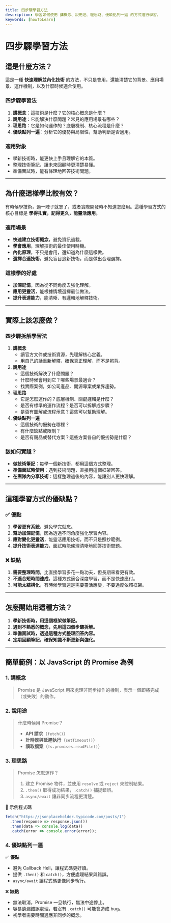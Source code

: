 ```yaml
---
title: 四步驟學習方法
description: 學習如何使用 講概念、說用途、理思路、優缺點列一遍 的方式進行學習。
keywords: [howToLearn]
---
```


# 四步驟學習方法

## 這是什麼方法？

這是一種 **快速理解並內化技術** 的方法，不只是會用，還能清楚它的背景、應用場景、運作機制，以及什麼時候適合使用。

### 四步驟學習法

1. **講概念**：這技術是什麼？它的核心概念是什麼？
2. **說用途**：它能解決什麼問題？常見的應用場景有哪些？
3. **理思路**：它是如何運作的？底層機制、核心流程是什麼？
4. **優缺點列一遍**：分析它的優勢與局限性，幫助判斷是否適用。

### 適用對象

- 學新技術時，能更快上手且理解它的本質。
- 整理技術筆記，讓未來回顧時更清楚易懂。
- 準備面試時，能有條理地回答技術問題。

---

## 為什麼這樣學比較有效？

有時候學技術，過一陣子就忘了，或者實際開發時不知道怎麼用。這種學習方式的核心目標是 **學得扎實，記得更久，能靈活應用**。

### 適用場景

- **快速建立技術概念**，避免資訊過載。
- **學會應用**，理解技術的最佳使用時機。
- **內化原理**，不只是會用，還知道為什麼這樣做。
- **選擇合適技術**，避免盲目追新技術，而是做出合理選擇。

### 這樣學的好處

- **加深記憶**，因為從不同角度去強化理解。
- **應用更靈活**，能根據情境選擇最佳做法。
- **提升表達能力**，能清晰、有邏輯地解釋技術。

---

## 實際上該怎麼做？

### 四步驟拆解學習法

1. **講概念**
    - 讀官方文件或技術資源，先理解核心定義。
    - 用自己的話重新解釋，確保真正理解，而不是照背。
2. **說用途**
    - 這個技術解決了什麼問題？
    - 什麼時候會用到它？哪些場景最適合？
    - 找實際案例，如公司產品、開源專案或業界趨勢。
3. **理思路**
    - 它是怎麼運作的？底層機制、關鍵邏輯是什麼？
    - 是否有標準的運作流程？是否可以拆解成步驟？
    - 是否有圖解或流程示意？這些可以幫助理解。
4. **優缺點列一遍**
    - 這個技術的優勢在哪裡？
    - 有什麼缺點或限制？
    - 是否有競品或替代方案？這些方案各自的優劣勢是什麼？

### 該如何實踐？

- **做技術筆記**：每學一個新技術，都用這個方式整理。
- **準備面試時使用**：遇到技術問題，直接用這個框架回答。
- **在團隊內分享技術**：這樣整理過後的內容，能讓別人更快理解。

---

## 這種學習方式的優缺點？

### ✅ 優點

1. **學習更有系統**，避免學完就忘。
2. **幫助加深記憶**，因為透過不同角度強化學習內容。
3. **應對變化更靈活**，能靈活應用技術，而不只是照抄範例。
4. **提升技術表達能力**，面試時能條理清晰地回答技術問題。

### ❌ 缺點

1. **需要整理時間**，比直接學習多花一點功夫，但長期來看更有效。
2. **不適合短時間速成**，這種方式適合深度學習，而不是快速應付。
3. **可能太結構化**，有時候學習還是需要靈活應變，不要過度依賴框架。

---

## 怎麼開始用這種方法？

1. **學新技術時，用這個框架做筆記。**
2. **遇到不熟悉的概念，先用這四個步驟拆解。**
3. **準備面試時，透過這種方式整理回答內容。**
4. **定期回顧筆記，確保知識不斷更新與強化。**

---

## 簡單範例：以 JavaScript 的 Promise 為例

### 1. 講概念

> Promise 是 JavaScript 用來處理非同步操作的機制，表示一個即將完成（或失敗）的動作。

### 2. 說用途

> 什麼時候用 Promise？
>
> - **API 請求**（`fetch()`）
> - **計時器與延遲執行**（`setTimeout()`）
> - **讀取檔案**（`fs.promises.readFile()`）

### 3. 理思路

> Promise 怎麼運作？
>
> 1. 建立 Promise 物件，並使用 `resolve` 或 `reject` 來控制結果。
> 2. `.then()` 取得成功結果，`.catch()` 捕捉錯誤。
> 3. `async/await` 讓非同步流程更清楚。

🔹 示例程式碼

```jsx
fetch("https://jsonplaceholder.typicode.com/posts/1")
  .then(response => response.json())
  .then(data => console.log(data))
  .catch(error => console.error(error));
```

### 4. 優缺點列一遍

✅ **優點**

- 避免 Callback Hell，讓程式碼更好讀。
- 提供 `.then()` 和 `catch()`，方便處理結果與錯誤。
- `async/await` 讓程式碼更像同步執行。

❌ **缺點**

- 無法取消，Promise 一旦執行，無法中途停止。
- 容易遺漏錯誤處理，若沒有 `.catch()` 可能會造成 bug。
- 初學者需要時間適應非同步的概念。
